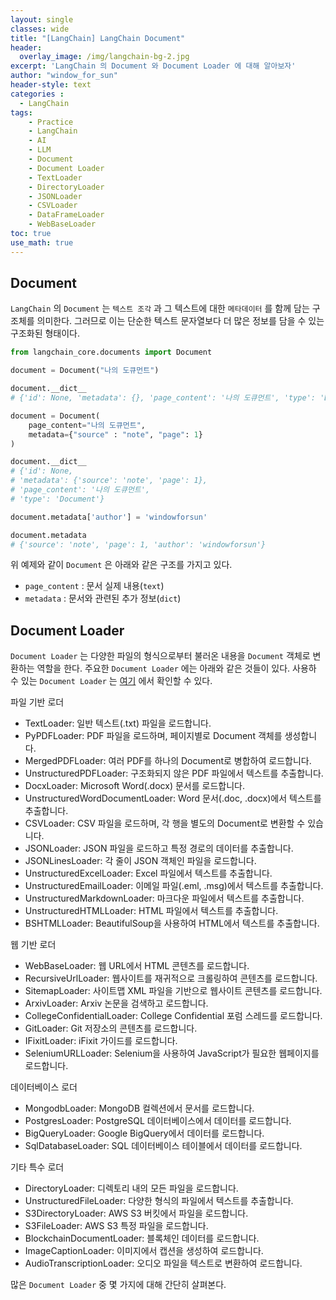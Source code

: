 ```yaml
--- 
layout: single
classes: wide
title: "[LangChain] LangChain Document"
header:
  overlay_image: /img/langchain-bg-2.jpg
excerpt: 'LangChain 의 Document 와 Document Loader 에 대해 알아보자'
author: "window_for_sun"
header-style: text
categories :
  - LangChain
tags:
    - Practice
    - LangChain
    - AI
    - LLM
    - Document
    - Document Loader
    - TextLoader
    - DirectoryLoader
    - JSONLoader
    - CSVLoader
    - DataFrameLoader
    - WebBaseLoader
toc: true
use_math: true
---  
```


## Document
`LangChain` 의 `Document` 는 `텍스트 조각` 과 그 텍스트에 대한 `메타데이터` 를 함께 담는 구조체를 의미한다. 
그러므로 이는 단순한 텍스트 문자열보다 더 많은 정보를 담을 수 있는 구조화된 형태이다. 

```python
from langchain_core.documents import Document

document = Document("나의 도큐먼트")

document.__dict__
# {'id': None, 'metadata': {}, 'page_content': '나의 도큐먼트', 'type': 'Document'}

document = Document(
    page_content="나의 도큐먼트",
    metadata={"source" : "note", "page": 1}
)

document.__dict__
# {'id': None,
# 'metadata': {'source': 'note', 'page': 1},
# 'page_content': '나의 도큐먼트',
# 'type': 'Document'}

document.metadata['author'] = 'windowforsun'

document.metadata
# {'source': 'note', 'page': 1, 'author': 'windowforsun'}
```  

위 예제와 같이 `Document` 은 아래와 같은 구조를 가지고 있다.  

- `page_content` : 문서 실제 내용(`text`)
- `metadata` : 문서와 관련된 추가 정보(`dict`)



## Document Loader
`Document Loader` 는 다양한 파일의 형식으로부터 불러온 내용을 `Document` 객체로 변환하는 역할을 한다. 
주요한 `Document Loader` 에는 아래와 같은 것들이 있다. 
사용하 수 있는 `Document Loader` 는 [여기](https://python.langchain.com/docs/integrations/document_loaders/)
에서 확인할 수 있다. 

파일 기반 로더

- TextLoader: 일반 텍스트(.txt) 파일을 로드합니다.
- PyPDFLoader: PDF 파일을 로드하며, 페이지별로 Document 객체를 생성합니다.
- MergedPDFLoader: 여러 PDF를 하나의 Document로 병합하여 로드합니다.
- UnstructuredPDFLoader: 구조화되지 않은 PDF 파일에서 텍스트를 추출합니다.
- DocxLoader: Microsoft Word(.docx) 문서를 로드합니다.
- UnstructuredWordDocumentLoader: Word 문서(.doc, .docx)에서 텍스트를 추출합니다.
- CSVLoader: CSV 파일을 로드하며, 각 행을 별도의 Document로 변환할 수 있습니다.
- JSONLoader: JSON 파일을 로드하고 특정 경로의 데이터를 추출합니다.
- JSONLinesLoader: 각 줄이 JSON 객체인 파일을 로드합니다.
- UnstructuredExcelLoader: Excel 파일에서 텍스트를 추출합니다.
- UnstructuredEmailLoader: 이메일 파일(.eml, .msg)에서 텍스트를 추출합니다.
- UnstructuredMarkdownLoader: 마크다운 파일에서 텍스트를 추출합니다.
- UnstructuredHTMLLoader: HTML 파일에서 텍스트를 추출합니다.
- BSHTMLLoader: BeautifulSoup을 사용하여 HTML에서 텍스트를 추출합니다.

웹 기반 로더

- WebBaseLoader: 웹 URL에서 HTML 콘텐츠를 로드합니다.
- RecursiveUrlLoader: 웹사이트를 재귀적으로 크롤링하여 콘텐츠를 로드합니다.
- SitemapLoader: 사이트맵 XML 파일을 기반으로 웹사이트 콘텐츠를 로드합니다.
- ArxivLoader: Arxiv 논문을 검색하고 로드합니다.
- CollegeConfidentialLoader: College Confidential 포럼 스레드를 로드합니다.
- GitLoader: Git 저장소의 콘텐츠를 로드합니다.
- IFixitLoader: iFixit 가이드를 로드합니다.
- SeleniumURLLoader: Selenium을 사용하여 JavaScript가 필요한 웹페이지를 로드합니다.


데이터베이스 로더

- MongodbLoader: MongoDB 컬렉션에서 문서를 로드합니다.
- PostgresLoader: PostgreSQL 데이터베이스에서 데이터를 로드합니다.
- BigQueryLoader: Google BigQuery에서 데이터를 로드합니다.
- SqlDatabaseLoader: SQL 데이터베이스 테이블에서 데이터를 로드합니다.


기타 특수 로더

- DirectoryLoader: 디렉토리 내의 모든 파일을 로드합니다.
- UnstructuredFileLoader: 다양한 형식의 파일에서 텍스트를 추출합니다.
- S3DirectoryLoader: AWS S3 버킷에서 파일을 로드합니다.
- S3FileLoader: AWS S3 특정 파일을 로드합니다.
- BlockchainDocumentLoader: 블록체인 데이터를 로드합니다.
- ImageCaptionLoader: 이미지에서 캡션을 생성하여 로드합니다.
- AudioTranscriptionLoader: 오디오 파일을 텍스트로 변환하여 로드합니다.  

많은 `Document Loader` 중 몇 가지에 대해 간단히 살펴본다.  

